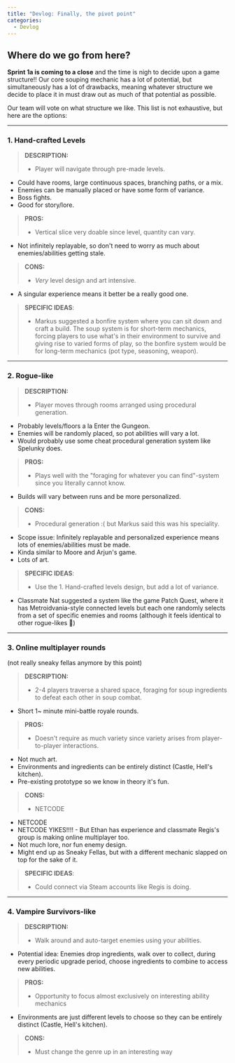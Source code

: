 ```yaml
---
title: "Devlog: Finally, the pivot point"
categories:
  - Devlog
---
```


## Where do we go from here?
**Sprint 1a is coming to a close** and the time is nigh to decide upon a game structure!! Our core souping mechanic has a lot of potential, but simultaneously has a lot of drawbacks, meaning whatever structure we decide to place it in must draw out as much of that potential as possible.

Our team will vote on what structure we like. This list is not exhaustive, but here are the options:

***

### 1. Hand-crafted Levels
> **DESCRIPTION:** 
> - Player will navigate through pre-made levels. 
 - Could have rooms, large continuous spaces, branching paths, or a mix. 
- Enemies can be manually placed or have some form of variance. 
- Boss fights. 
- Good for story/lore. 

> **PROS:**
> - Vertical slice very doable since level, quantity can vary.
- Not infinitely replayable, so don't need to worry as much about enemies/abilities getting stale. 

> **CONS:**
> - *Very* level design and art intensive.
- A singular experience means it better be a really good one.

> **SPECIFIC IDEAS**:
> - Markus suggested a bonfire system where you can sit down and craft a build. The soup system is for short-term mechanics, forcing players to use what's in their environment to survive and giving rise to varied forms of play, so the bonfire system would be for long-term mechanics (pot type, seasoning, weapon).

***

### 2. Rogue-like
> **DESCRIPTION:** 
> - Player moves through rooms arranged using procedural generation.
- Probably levels/floors a la Enter the Gungeon.
- Enemies will be randomly placed, so pot abilities will vary a lot.
- Would probably use some cheat procedural generation system like Spelunky does.

> **PROS:**
> - Plays well with the "foraging for whatever you can find"-system since you literally cannot know.
- Builds will vary between runs and be more personalized.

> **CONS:**
> - Procedural generation :( but Markus said this was his speciality. 
- Scope issue: Infinitely replayable and personalized experience means lots of enemies/abilities must be made.
- Kinda similar to Moore and Arjun's game.
- Lots of art.

> **SPECIFIC IDEAS**:
> - Use the 1. Hand-crafted levels design, but add a lot of variance. 
- Classmate Nat suggested a system like the game Patch Quest, where it has Metroidvania-style connected levels but each one randomly selects from a set of specific enemies and rooms (although it feels identical to other rogue-likes :shrug:)

***

### 3. Online multiplayer rounds
(not really sneaky fellas anymore by this point)
> **DESCRIPTION:** 
> - 2-4 players traverse a shared space, foraging for soup ingredients to defeat each other in soup combat.
- Short 1~ minute mini-battle royale rounds.

> **PROS:**
> - Doesn't require as much variety since variety arises from player-to-player interactions.
- Not much art.
- Environments and ingredients can be entirely distinct (Castle, Hell's kitchen).
- Pre-existing prototype so we know in theory it's fun.

> **CONS:**
> - NETCODE
- NETCODE
- NETCODE YIKES!!!! - But Ethan has experience and classmate Regis's group is making online multiplayer too.
- Not much lore, nor fun enemy design.
- Might end up as Sneaky Fellas, but with a different mechanic slapped on top for the sake of it.

> **SPECIFIC IDEAS**:
> - Could connect via Steam accounts like Regis is doing.

***

### 4. Vampire Survivors-like
> **DESCRIPTION:** 
> - Walk around and auto-target enemies using your abilities.
- Potential idea: Enemies drop ingredients, walk over to collect, during every periodic upgrade period, choose ingredients to combine to access new abilities.

> **PROS:**
> - Opportunity to focus almost exclusively on interesting ability mechanics
- Environments are just different levels to choose so they can be entirely distinct (Castle, Hell's kitchen).

> **CONS:**
> - Must change the genre up in an interesting way